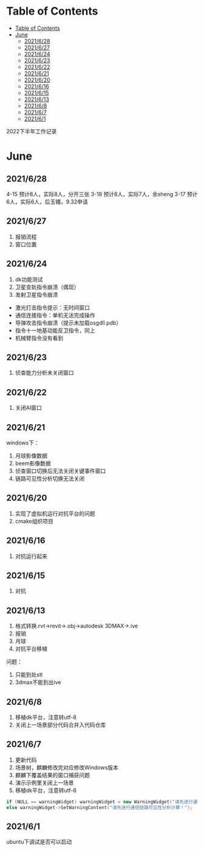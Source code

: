 # Table of Contents
- [Table of Contents](#table-of-contents)
- [June](#june)
  - [2021/6/28](#2021628)
  - [2021/6/27](#2021627)
  - [2021/6/24](#2021624)
  - [2021/6/23](#2021623)
  - [2021/6/22](#2021622)
  - [2021/6/21](#2021621)
  - [2021/6/20](#2021620)
  - [2021/6/16](#2021616)
  - [2021/6/15](#2021615)
  - [2021/6/13](#2021613)
  - [2021/6/8](#202168)
  - [2021/6/7](#202167)
  - [2021/6/1](#202161)


2022下半年工作记录
<!--more-->

# June
## 2021/6/28
4-15 预计8人，实际8人，分开三张
3-18 预计8人，实际7人，余sheng
3-17 预计6人，实际6人，后玉镯，9.32申请



## 2021/6/27
1. 报销流程
2. 窗口位置

## 2021/6/24
1. dk功能测试
2. 卫星变轨指令崩溃（偶现）
3. 发射卫星指令崩溃

- 激光打击指令提示：无时间窗口
- 通信连接指令：单机无法完成操作
- 导弹攻击指令崩溃（提示未加载osgdll.pdb）
- 指令十一地基动能反卫指令，同上
- 机械臂指令没有看到

## 2021/6/23
1. 侦查能力分析未关闭窗口

## 2021/6/22
1. 关闭AI窗口

## 2021/6/21
windows下：
1. 月球影像数据
2. beem影像数据
3. 侦查窗口切换后无法关闭关键事件窗口
4. 链路可见性分析切换无法关闭

## 2021/6/20
1. 实现了虚拟机运行对抗平台的问题
2. cmake组织项目

## 2021/6/16
1. 对抗运行起来

## 2021/6/15
1. 对抗


## 2021/6/13
1. 格式转换.rvt->revit->.obj->autodesk 3DMAX->.ive
2. 报销
3. 月球
4. 对抗平台移植

问题：
1. 只能到处stl
2. 3dmax不能到出ive

## 2021/6/8
1. 移植dk平台，注意转utf-8
2. 关闭上一场景部分代码合并入代码仓库

## 2021/6/7
1. 更新代码
2. 场景树，麒麟修改完对应修改Windows版本
3. 麒麟下覆盖结果的窗口捕获问题
4. 演示示例里关闭上一场景
5. 移植dk平台，注意转utf-8

```cpp
if (NULL == warningWidget) warningWidget = new WarningWidget("请先进行通信链路可见性分析计算！");
else warningWidget->SetWarningContent("请先进行通信链路可见性分析计算！");
```
## 2021/6/1
ubuntu下调试是否可以启动